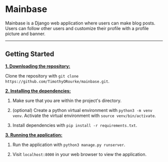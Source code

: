 # Mainbase

Mainbase is a Django web application where users can make blog posts. Users can
follow other users and customize their profile with a profile picture and banner. 

***

## Getting Started

<ins>**1. Downloading the repository:**</ins>

Clone the repository with `git clone https://github.com/TimothyORourke/mainbase.git`.

<ins>**2. Installing the dependencies:**</ins>

1. Make sure that you are within the project's directory.

2. (optional) Create a python virtual environment with `python3 -m venv venv`. 
Activate the virtual environment with `source venv/bin/activate`.

3. Install dependencies with `pip install -r requirements.txt`.

<ins>**3. Running the application:**</ins>

1. Run the application with `python3 manage.py runserver`.

2. Visit `localhost:8000` in your web browser to view the application.